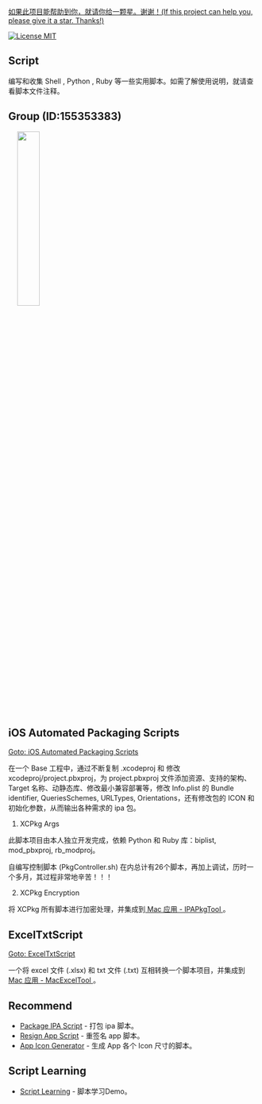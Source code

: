 [如果此项目能帮助到你，就请你给一颗星。谢谢！(If this project can help you, please give it a star. Thanks!)](https://github.com/dgynfi/Script)

[![License MIT](https://img.shields.io/badge/license-MIT-green.svg?style=flat)](LICENSE)&nbsp;

## Script

编写和收集 Shell , Python , Ruby 等一些实用脚本。如需了解使用说明，就请查看脚本文件注释。

## Group (ID:155353383)

<div align=left>
&emsp; <img src="https://github.com/dgynfi/Script/raw/master/images/qq155353383.jpg" width="30%" />
</div>

## iOS Automated Packaging Scripts

[Goto: iOS Automated Packaging Scripts](https://github.com/dgynfi/Script/tree/master/iOS-Automated-Packaging-Scripts)

在一个 Base 工程中，通过不断复制 .xcodeproj 和 修改 xcodeproj/project.pbxproj，为 project.pbxproj 文件添加资源、支持的架构、Target 名称、动静态库、修改最小兼容部署等，修改 Info.plist 的 Bundle identifier, QueriesSchemes, URLTypes, Orientations，还有修改包的 ICON 和初始化参数，从而输出各种需求的 ipa 包。

1. XCPkg Args 

此脚本项目由本人独立开发完成，依赖 Python 和 Ruby 库：biplist, mod_pbxproj, rb_modproj。

自编写控制脚本 (PkgController.sh) 在内总计有26个脚本，再加上调试，历时一个多月，其过程非常地辛苦！！！

2. XCPkg Encryption

将 XCPkg 所有脚本进行加密处理，并集成到[ Mac 应用 - IPAPkgTool ](https://github.com/dgynfi/IPAPkgTool)。

## ExcelTxtScript

[Goto: ExcelTxtScript](https://github.com/dgynfi/Script/tree/master/ExcelTxtScript)

一个将 excel 文件 (.xlsx) 和 txt 文件 (.txt) 互相转换一个脚本项目，并集成到[ Mac 应用 - MacExcelTool ](https://github.com/dgynfi/MacExcelTool)。

## Recommend

- [Package IPA Script](https://github.com/dgynfi/Script/blob/master/Shell/DYFPackageUtils.sh) - 打包 ipa 脚本。
- [Resign App Script](https://github.com/dgynfi/Script/blob/master/Shell/DYFCodesign.sh) - 重签名 app 脚本。
- [App Icon Generator](https://github.com/dgynfi/Script/blob/master/Shell/DYFICONMaker.sh) - 生成 App 各个 Icon 尺寸的脚本。

## Script Learning
 
 - [Script Learning](https://github.com/dgynfi/Script/tree/master/Script%20Learning) -  脚本学习Demo。

